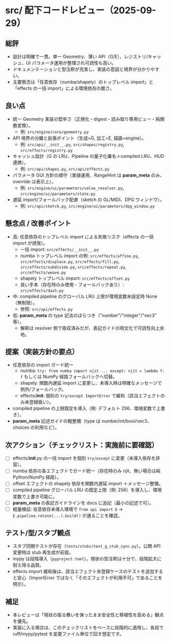 # src/ 配下コードレビュー（2025-09-29）

## 総評
- 設計は明確で一貫。単一 Geometry、薄い API（G/E）、レジストリ/キャッシュ、UI パラメータ運用が整理され可読性も高い。
- ドキュメンテーションと型注釈が充実し、実装の意図と境界が分かりやすい。
- 主要懸念は「任意依存（numba/shapely）のトップレベル import」と「effects の一括 import」による環境依存の脆さ。

## 良い点
- 統一 Geometry 実装の堅牢さ（正規化・digest・読み取り専用ビュー・純関数変換）。
  - 例: `src/engine/core/geometry.py`
- API 境界の分離と拡張ポイント（生成=G, 加工=E, 描画=engine）。
  - 例: `src/api/__init__.py`, `src/shapes/registry.py`, `src/effects/registry.py`
- キャッシュ設計（G の LRU、Pipeline の量子化署名＋compiled LRU、HUD 連携）。
  - 例: `src/api/shapes.py`, `src/api/effects.py`
- パラメータ GUI 方針の順守（実値運用、RangeHint は __param_meta__ のみ、override は表示上）。
  - 例: `src/engine/ui/parameters/value_resolver.py`, `src/engine/ui/parameters/state.py`
- 遅延 import/フォールバック配慮（sketch の GL/MIDI、DPG ウィンドウ）。
  - 例: `src/api/sketch.py`, `src/engine/ui/parameters/dpg_window.py`

## 懸念点 / 改善ポイント
- 高: 任意依存のトップレベル import による失敗リスク（effects の一括 import が誘発）。
  - 一括 import: `src/effects/__init__.py`
  - numba トップレベル import の例: `src/effects/affine.py`, `src/effects/displace.py`, `src/effects/fill.py`, `src/effects/subdivide.py`, `src/effects/repeat.py`, `src/effects/weave.py`
  - shapely トップレベル import: `src/effects/offset.py`
  - 良い手本（存在時のみ使用・フォールバックあり）: `src/effects/dash.py`
- 中: compiled pipeline のグローバル LRU 上限が環境変数未設定時 None（無制限）。
  - 参照: `src/api/effects.py`
- 低: __param_meta__ の type 記法のばらつき（"number"/"integer"/"vec3" 等）。
  - 解釈は resolver 側で吸収済みだが、表記ガイドの明文化で可読性向上余地。

## 提案（実装方針の要点）
- 任意依存の import ガード統一
  - numba: `try: from numba import njit ... except: njit = lambda f: f` もしくは NumPy 経路フォールバックへ切替。
  - shapely: 関数内遅延 import に変更し、未導入時は明確なメッセージで例外/フォールバック。
  - effects/__init__: 個別の `try/except ImportError` で緩和（該当エフェクトのみ未登録扱い）。
- compiled pipeline の上限既定を導入（例: デフォルト 256、環境変数で上書き）。
- __param_meta__ 記述ガイドの軽整備（type は number/int/bool/vec3、choices の利用など）。

## 次アクション（チェックリスト：実施前に要確認）
- [ ] effects/__init__.py の一括 import を個別 `try/except` に変更（未導入依存を許容）。
- [ ] numba 依存の各エフェクトでガード統一（存在時のみ njit、無い場合は純 Python/NumPy 経路）。
- [ ] offset エフェクトの shapely 依存を関数内遅延 import ＋メッセージ整備。
- [ ] compiled pipeline グローバル LRU の既定上限（例: 256）を導入し、環境変数で上書き可能に。
- [ ] __param_meta__ の表記ガイドラインを docs に追記（最小の記述で可）。
- [ ] 軽量検証: 任意依存未導入環境で `from api import E` → `E.pipeline.rotate(...).build()` が通ることを確認。

## テスト/型/スタブ観点
- スタブ同期テストが存在（`tests/stubs/test_g_stub_sync.py`）。公開 API 変更時は stub 再生成が前提。
- mypy は段階導入（`pyproject.toml`）。現状の型注釈は十分で、段階拡大に耐え得る品質。
- effects import 緩和後は、該当エフェクト未登録ケースのテストを追加すると安心（ImportError ではなく「そのエフェクトが利用不可」であることを明示）。

## 補足
- 本レビューは「現状の振る舞いを保ったまま安全性と移植性を高める」観点を優先。
- 実装に入る場合は、このチェックリストをベースに段階的に適用し、各段で ruff/mypy/pytest を変更ファイル単位で回す想定です。

